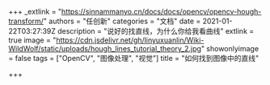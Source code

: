 +++
_extlink = "https://sinnammanyo.cn/docs/docs/opencv/opencv-hough-transform/"
authors = "任创新"
categories = "文档"
date = 2021-01-22T03:27:39Z
description = "说好的找直线，为什么你给我看曲线"
extlink = true
image = "https://cdn.jsdelivr.net/gh/linyuxuanlin/Wiki-WildWolf/static/uploads/hough_lines_tutorial_theory_2.jpg"
showonlyimage = false
tags = ["OpenCV", "图像处理", "视觉"]
title = "如何找到图像中的直线"

+++
